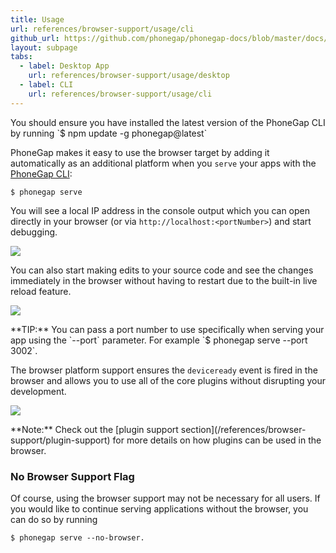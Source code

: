 ```yaml
---
title: Usage
url: references/browser-support/usage/cli
github_url: https://github.com/phonegap/phonegap-docs/blob/master/docs/3-references/browser-support/usage/2-cli.html.md
layout: subpage
tabs:
  - label: Desktop App
    url: references/browser-support/usage/desktop
  - label: CLI
    url: references/browser-support/usage/cli
---
```


<div class="alert--warning">You should ensure you have installed the latest version of the PhoneGap CLI by running `$ npm update -g phonegap@latest`</div>

PhoneGap makes it easy to use the browser target by adding it automatically as an additional platform when you `serve` your apps with the [PhoneGap CLI](/references/phonegap-cli/serve/):

    $ phonegap serve

You will see a local IP address in the console output which you can open directly in your browser (or via `http://localhost:<portNumber>`)
and start debugging.   

 ![](/images/browser-support/serve-command.png)

You can also start making edits to your source code and see the changes immediately in the browser without having to
restart due to the built-in live reload feature.  

 ![](/images/browser-support/live-reload.png)

<div class="alert--tip">**TIP:** You can pass a port number to use specifically when serving your app using the `--port` parameter.
For example `$ phonegap serve --port 3002`.</div>

The browser platform support ensures the `deviceready` event is fired in the browser and allows you to use all of the core plugins without
disrupting your development.

 ![](/images/browser-support/chrome-debug-deviceready.png)

<div class="alert--info">**Note:** Check out the [plugin support section](/references/browser-support/plugin-support) for more details on how
plugins can be used in the browser.</div>


### No Browser Support Flag  
Of course, using the browser support may not be necessary for all users. If you would like to continue serving applications without
the browser, you can do so by running

    $ phonegap serve --no-browser.

